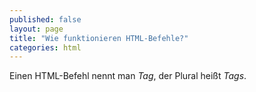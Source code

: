 ```yaml
---
published: false
layout: page
title: "Wie funktionieren HTML-Befehle?"
categories: html
---
```


Einen HTML-Befehl nennt man *Tag*, der Plural heißt *Tags*.